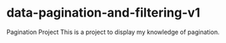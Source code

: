 # data-pagination-and-filtering-v1
 Pagination Project
This is a project to display my knowledge of pagination. 